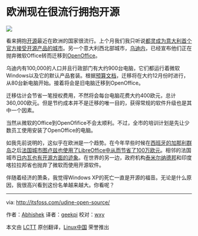 欧洲现在很流行拥抱开源
================================================================================
![](http://itsfoss.itsfoss.netdna-cdn.com/wp-content/uploads/2014/08/Turin_Open_Source.jpg)

看来拥抱[开源][1]最近在欧洲的国家很流行。上个月我们我只听说[都灵成为意大利首个官方接受开源产品的城市][2]。另一个意大利西北部城市，[乌迪内][3]，已经宣布他们正在抛弃微软Office转而迁移到[OpenOffice][4]。

乌迪内有100,000的人口并且行政部门有大约900台电脑，它们都运行着微软Windows以及它的默认产品套装。根据[预算文档][5]，迁移将在大约12月份时进行，从80台新电脑开始。接着将会是旧电脑迁移到OpenOffice。

迁移估计会节省一笔授权费用，不然将会每台电脑花费大约400欧元，总计360,000欧元。但是节约成本并不是迁移的唯一目的，获得常规的软件升级也是其中一个因素。

当然从微软的Office到OpenOfifice不会太顺利。不过，全市的培训计划是先让少数员工使用安装了OpenOffice的电脑。

如我先前说明的，这似乎在欧洲是一个趋势。在今年早些时候在[西班牙的加那利群岛][7]之后[法国城市图卢兹也使用了LibreOffice中从而节省了100万欧元][6]。相邻的法国城市[日内瓦也有开源方面的迹象][8]。在世界的另一边，政府机构[泰米尔纳德邦][9]和印度喀拉拉邦省也抛弃了微软而使用开源软件。

伴随着经济的萧条，我觉得Windows XP的死亡一直是开源的福音。无论是什么原因，我很高兴看到这份名单越来越大。你看呢？

--------------------------------------------------------------------------------

via: http://itsfoss.com/udine-open-source/

作者：[Abhishek][a]
译者：[geekpi](https://github.com/geekpi)
校对：[wxy](https://github.com/wxy)

本文由 [LCTT](https://github.com/LCTT/TranslateProject) 原创翻译，[Linux中国](http://linux.cn/) 荣誉推出

[a]:http://itsfoss.com/author/Abhishek/
[1]:http://itsfoss.com/category/open-source-software/
[2]:http://linux.cn/article-3602-1.html
[3]:http://en.wikipedia.org/wiki/Udine
[4]:https://www.openoffice.org/
[5]:http://www.comune.udine.it/opencms/opencms/release/ComuneUdine/comune/Rendicontazione/PEG/PEG_2014/index.html?lang=it&style=1&expfolder=???+NavText+???
[6]:http://linux.cn/article-3575-1.html
[7]:http://itsfoss.com/canary-islands-saves-700000-euro-open-source/
[8]:http://itsfoss.com/170-primary-public-schools-geneva-switch-ubuntu/
[9]:http://linux.cn/article-2744-1.html